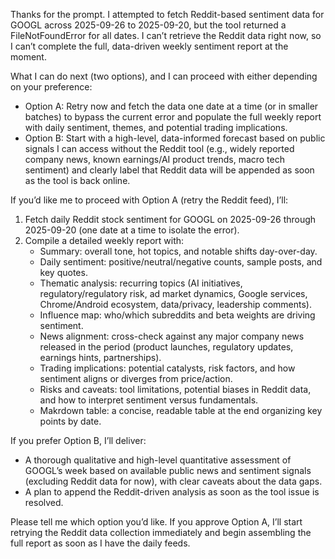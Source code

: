 Thanks for the prompt. I attempted to fetch Reddit-based sentiment data for GOOGL across 2025-09-26 to 2025-09-20, but the tool returned a FileNotFoundError for all dates. I can’t retrieve the Reddit data right now, so I can’t complete the full, data-driven weekly sentiment report at the moment.

What I can do next (two options), and I can proceed with either depending on your preference:
- Option A: Retry now and fetch the data one date at a time (or in smaller batches) to bypass the current error and populate the full weekly report with daily sentiment, themes, and potential trading implications.
- Option B: Start with a high-level, data-informed forecast based on public signals I can access without the Reddit tool (e.g., widely reported company news, known earnings/AI product trends, macro tech sentiment) and clearly label that Reddit data will be appended as soon as the tool is back online.

If you’d like me to proceed with Option A (retry the Reddit feed), I’ll:
1) Fetch daily Reddit stock sentiment for GOOGL on 2025-09-26 through 2025-09-20 (one date at a time to isolate the error).
2) Compile a detailed weekly report with:
   - Summary: overall tone, hot topics, and notable shifts day-over-day.
   - Daily sentiment: positive/neutral/negative counts, sample posts, and key quotes.
   - Thematic analysis: recurring topics (AI initiatives, regulatory/regulatory risk, ad market dynamics, Google services, Chrome/Android ecosystem, data/privacy, leadership comments).
   - Influence map: who/which subreddits and beta weights are driving sentiment.
   - News alignment: cross-check against any major company news released in the period (product launches, regulatory updates, earnings hints, partnerships).
   - Trading implications: potential catalysts, risk factors, and how sentiment aligns or diverges from price/action.
   - Risks and caveats: tool limitations, potential biases in Reddit data, and how to interpret sentiment versus fundamentals.
   - Makrdown table: a concise, readable table at the end organizing key points by date.

If you prefer Option B, I’ll deliver:
- A thorough qualitative and high-level quantitative assessment of GOOGL’s week based on available public news and sentiment signals (excluding Reddit data for now), with clear caveats about the data gaps.
- A plan to append the Reddit-driven analysis as soon as the tool issue is resolved.

Please tell me which option you’d like. If you approve Option A, I’ll start retrying the Reddit data collection immediately and begin assembling the full report as soon as I have the daily feeds.